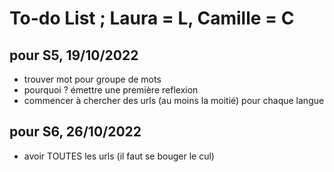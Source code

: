 # To-do List ; Laura = L, Camille = C

## pour S5, 19/10/2022
- trouver mot pour groupe de mots
- pourquoi ? émettre une première reflexion
- commencer à chercher des urls (au moins la moitié) pour chaque langue

## pour S6, 26/10/2022
- avoir TOUTES les urls (il faut se bouger le cul)
